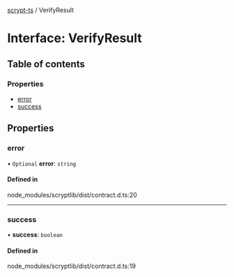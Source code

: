 [scrypt-ts](../README.md) / VerifyResult

# Interface: VerifyResult

## Table of contents

### Properties

- [error](VerifyResult.md#error)
- [success](VerifyResult.md#success)

## Properties

### error

• `Optional` **error**: `string`

#### Defined in

node_modules/scryptlib/dist/contract.d.ts:20

___

### success

• **success**: `boolean`

#### Defined in

node_modules/scryptlib/dist/contract.d.ts:19
